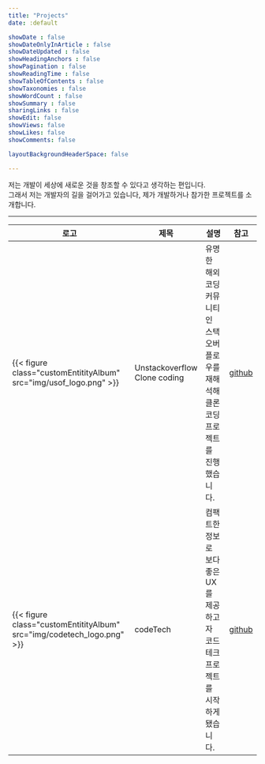 ```yaml
---
title: "Projects"
date: :default

showDate : false
showDateOnlyInArticle : false
showDateUpdated : false
showHeadingAnchors : false
showPagination : false
showReadingTime : false
showTableOfContents : false
showTaxonomies : false 
showWordCount : false
showSummary : false
sharingLinks : false
showEdit: false
showViews: false
showLikes: false
showComments: false

layoutBackgroundHeaderSpace: false

---
```


저는 개발이 세상에 새로운 것을 창조할 수 있다고 생각하는 편입니다.   
그래서 저는 개발자의 길을 걸어가고 있습니다, 제가 개발하거나 참가한 프로젝트를 소개합니다.

---

<table>
    <thead>
        <tr>
            <th>로고</th>
            <th>제목</th>
            <th>설명</th>
            <th>참고</th>
        </tr>
    </thead>
    <tbody>
        <tr>
            <td>{{< figure class="customEntitityAlbum" src="img/usof_logo.png" >}}</td>
            <td>Unstackoverflow</br>Clone coding</td>
            <td>유명한 해외 코딩 커뮤니티인 스택오버플로우를 재해석해 클론코딩 프로젝트를 진행 했습니다.</td>
            <td><a target="_blank" href="https://github.com/laterre39/unstackoverflow-service">github</a></td>
        </tr>
        <tr>
            <td>{{< figure class="customEntitityAlbum" src="img/codetech_logo.png" >}}</td>
            <td>codeTech</td>
            <td>컴팩트한 정보로 보다 좋은 UX를 제공하고자 코드테크 프로젝트를 시작하게 됐습니다.</td>
            <td><a target="_blank" href="https://github.com/laterre39/codetech-service">github</a></td>
        </tr>
    </tbody>
</table>
